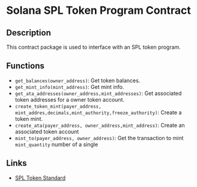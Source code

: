 # Solana SPL Token Program Contract

## Description

This contract package is used to interface with an SPL token program.

## Functions

- `get_balances(owner_address)`: Get token balances.
- `get_mint_info(mint_address)`: Get mint info.
- `get_ata_addresses(owner_address,mint_addresses)`: Get associated token addresses for a owner token account.
- `create_token_mint(payer_address, mint_addres,decimals,mint_authority,freeze_authority)`: Create a token mint.
- `create_ata(payer_address, owner_address,mint_address)`: Create an associated token account
- `mint_to(payer_address, owner_address)`: Get the transaction to mint `mint_quantity` number of a single

## Links

- <a href="https://spl.solana.com/token" target="_blank">SPL Token Standard</a>
